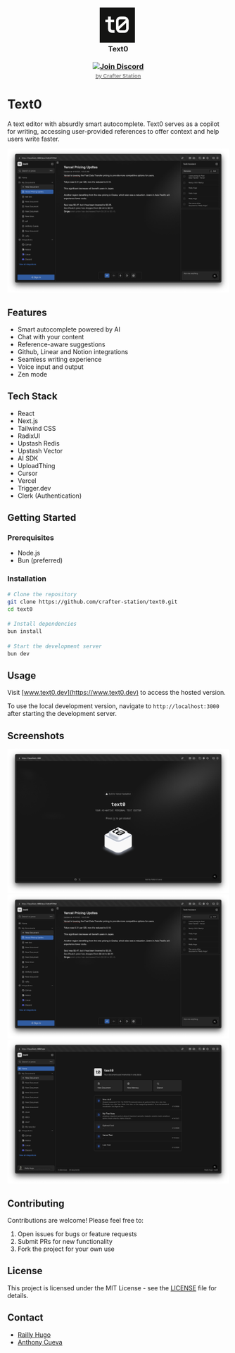 <h3 align="center">
  <img src="public/t0-logo-bg.svg" width="80" alt="Text0 Logo"/>
  <img src="https://raw.githubusercontent.com/crafter-station/website/main/public/transparent.png" height="30" width="0px"/>
  <br/>
  Text0
  <br/>
  <br/>
  <a href="https://discord.gg/W5sRKxqxH8" target="_blank">
    <img src="https://img.shields.io/badge/Join%20Our%20Discord-5865F2?style=for-the-badge&logo=discord&logoColor=white" alt="Join Discord"/>
  </a>
  <br/>
    <a href="https://crafter-station.com" target="_blank" >
    <span style="color: #888; text-decoration: none; font-size: 12px;">
      by Crafter Station
    </span>
    </a>
</h3>

# Text0

A text editor with absurdly smart autocomplete. Text0 serves as a copilot for writing, accessing user-provided references to offer context and help users write faster.

![Text0 Screenshot](./public/autocomplete.png)

## Features

- Smart autocomplete powered by AI
- Chat with your content 
- Reference-aware suggestions
- Github, Linear and Notion integrations
- Seamless writing experience
- Voice input and output
- Zen mode

## Tech Stack

- React
- Next.js
- Tailwind CSS
- RadixUI
- Upstash Redis
- Upstash Vector
- AI SDK
- UploadThing
- Cursor
- Vercel
- Trigger.dev
- Clerk (Authentication)

## Getting Started

### Prerequisites

- Node.js
- Bun (preferred)

### Installation

```bash
# Clone the repository
git clone https://github.com/crafter-station/text0.git
cd text0

# Install dependencies
bun install

# Start the development server
bun dev
```

## Usage

Visit [www.text0.dev](https://www.text0.dev) to access the hosted version.

To use the local development version, navigate to `http://localhost:3000` after starting the development server.

## Screenshots

![Landing](./public/landing.png)
![Autocomplete](./public/autocomplete.png)
![File navigation](./public/home.png)

## Contributing

Contributions are welcome! Please feel free to:

1. Open issues for bugs or feature requests
2. Submit PRs for new functionality
3. Fork the project for your own use

## License

This project is licensed under the MIT License - see the [LICENSE](LICENSE) file for details.

## Contact

- [Railly Hugo](https://github.com/Railly)
- [Anthony Cueva](https://github.com/cuevaio)

